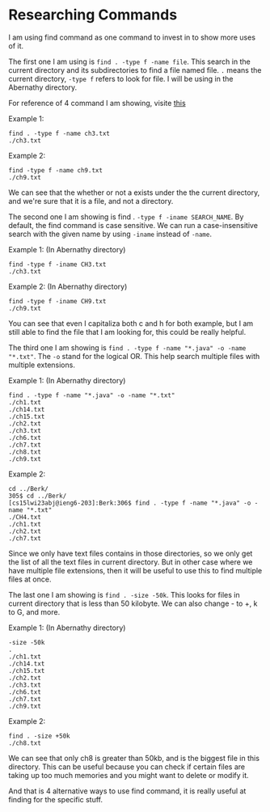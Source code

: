 # **Researching Commands**
I am using find command as one command to invest in to show more uses of it. 

The first one I am using is `find . -type f -name file`. This search in the current directory and its subdirectories to find a file named file. 
`.` means the current directory, `-type f` refers to look for file. I will be using in the Abernathy directory.

For reference of 4 command I am showing, visite [this](https://linuxhandbook.com/find-command-examples/)

Example 1: 
```
find . -type f -name ch3.txt
./ch3.txt
```
Example 2:
```
find -type f -name ch9.txt
./ch9.txt
```
We can see that the whether or not a exists under the the current directory, and we're sure that it is a file, and not a directory.

The second one I am showing is find . `-type f -iname SEARCH_NAME`. By default, the find command is case sensitive. 
We can run a case-insensitive search with the given name by using `-iname` instead of `-name`.

Example 1: (In Abernathy directory)
```
find -type f -iname CH3.txt
./ch3.txt
```
Example 2: (In Abernathy directory)
```
find -type f -iname CH9.txt
./ch9.txt
```
You can see that even I capitaliza both c and h for both example, but I am still able to find the file that I am looking for, this could be really helpful.

The third one I am showing is `find . -type f -name "*.java" -o -name "*.txt"`. The `-o` stand for the logical OR. This help search multiple files with multiple extensions.

Example 1: (In Abernathy directory)
```
find . -type f -name "*.java" -o -name "*.txt"
./ch1.txt
./ch14.txt
./ch15.txt
./ch2.txt
./ch3.txt
./ch6.txt
./ch7.txt
./ch8.txt
./ch9.txt
```
Example 2:
```
cd ../Berk/
305$ cd ../Berk/
[cs15lwi23abj@ieng6-203]:Berk:306$ find . -type f -name "*.java" -o -name "*.txt"
./CH4.txt
./ch1.txt
./ch2.txt
./ch7.txt
```
Since we only have text files contains in those directories, so we only get the list of all the text files in current directory. But in other case where we have multiple file extensions,
then it will be useful to use this to find multiple files at once. 

The last one I am showing is `find . -size -50k`. This looks for files in current directory that is less than 50 kilobyte. We can also change - to +, k to G, and more.

Example 1: (In Abernathy directory)
```
-size -50k
.
./ch1.txt
./ch14.txt
./ch15.txt
./ch2.txt
./ch3.txt
./ch6.txt
./ch7.txt
./ch9.txt
```
Example 2:
```
find . -size +50k
./ch8.txt
```
We can see that only ch8 is greater than 50kb, and is the biggest file in this directory. This can be useful because you can check if certain files are taking up too much
memories and you might want to delete or modify it.

And that is 4 alternative ways to use find command, it is really useful at finding for the specific stuff. 

